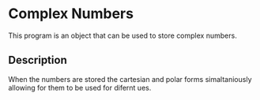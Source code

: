 # Complex Numbers

This program is an object that can be used to store complex numbers.

## Description

When the numbers are stored the cartesian and polar forms simaltaniously allowing for them to be used for difernt ues.


